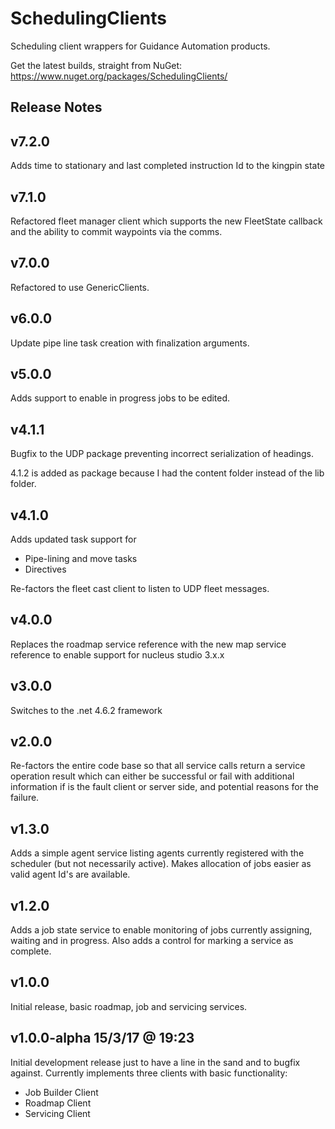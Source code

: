 # SchedulingClients

Scheduling client wrappers for Guidance Automation products.

Get the latest builds, straight from NuGet:
https://www.nuget.org/packages/SchedulingClients/

## Release Notes

## v7.2.0

Adds time to stationary and last completed instruction Id to the kingpin state

## v7.1.0

Refactored fleet manager client which supports the new FleetState callback and the ability to commit waypoints via the comms.

## v7.0.0

Refactored to use GenericClients.

## v6.0.0

Update pipe line task creation with finalization arguments.

## v5.0.0

Adds support to enable in progress jobs to be edited.

## v4.1.1

Bugfix to the UDP package preventing incorrect serialization of headings.

4.1.2 is added as package because I had the content folder instead of the lib folder.

## v4.1.0

Adds updated task support for

* Pipe-lining and move tasks
* Directives

Re-factors the fleet cast client to listen to UDP fleet messages.

## v4.0.0

Replaces the roadmap service reference with the new map service reference to enable support for nucleus studio 3.x.x

## v3.0.0

Switches to the .net 4.6.2 framework

## v2.0.0

Re-factors the entire code base so that all service calls return a service operation result which can either be successful or fail with additional information if is the fault client or server side, and potential reasons for the failure.

## v1.3.0

Adds a simple agent service listing agents currently registered with the scheduler (but not necessarily active). Makes allocation of jobs easier as valid agent Id's are available.

## v1.2.0

Adds a job state service to enable monitoring of jobs currently assigning, waiting and in progress. Also adds a control for marking a service as complete.

## v1.0.0

Initial release, basic roadmap, job and servicing services.

## v1.0.0-alpha 15/3/17 @ 19:23

Initial development release just to have a line in the sand and to bugfix against. Currently implements three clients with basic functionality:

* Job Builder Client
* Roadmap Client
* Servicing Client

